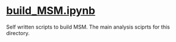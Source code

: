 # [build_MSM.ipynb](https://github.com/yunhuige/toy_binding/blob/master/free_simulation/epsilon_2.5/2state_MSM/build_MSM.ipynb)

Self written scripts to build MSM. The main analysis sciprts for this directory.
